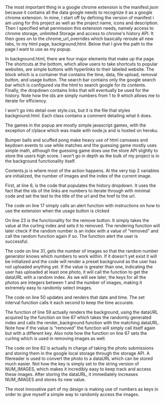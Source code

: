 The most important thing in a google chrome extension is the manifest.json because it contains all the data google needs to recognize it as a google chrome extension. In mine, I start off by defining the version of manifest i am using for this project as well as the project name, icons and description. Then I specified what permission this extension needs, namely access to chrome storage, unlimited Storage and access to chrome's history API. It then goes on to the chrome_url_overrides which basically reroute all new tabs, to my html page, background,html. Below that I give the path to the page I want to use as my popup.

In background.html, there are four major elements that make up the page. The shortcuts at the bottom, which allow users to take shortcuts to popular websites, are simple buttons with hyperlinks to their labeled website. The block which is a container that contains the time, data, file upload, removal button, and usage button. The search bar contains only the google search bar which is configured via the html to search google for its contents. Finally, the dropdown contains links that will eventually be used for the history. Note how the ids are simply numbers from 1 to 9 which allows me to iterate for efficiency.

I won’t go into detail over style.css, but it is the file that styles background.html. Each class contains a comment detailing what it does.

The games in the popup are mostly simple javascript games, with the exception of r/place which was made with node.js and is hosted on heroku. 

Bumper balls and scuffed pong make heavy use of html canvases and keydown events to use while matches and the guessing game mostly uses simple math, although the guessing game does use the store API slightly to store the users high score. I won’t go in depth as the bulk of my project is in the background functionality itself.

Contents.js is where most of the action happens. At the very top 2 variables are initialized, the number of images and the index of the current image. 

First, at line 6, is the code that populates the history dropdown. It uses the fact that the ids of the links are numbers to iterate through with minimal code and set the test to the title of the url and the href to the url.

The code on line 17 simply calls an alert function with instructions on how to use the extension when the usage button is clicked

On line 23 is the functionality for the remove button. It simply takes the value at the curImg index and sets it to removed. The rendering function will later check if the random number is an index with a value of “removed” and call the random function again if so. The function alert the user is successful.

The code on line 31, gets the number of images so that the random number generator knows which numbers to work within. If it doesn't yet exist it will be initialized and the code will render a preset background as the user has not uploaded anything yet. If the value is greater than one, indicating the user has uploaded at least one photo, it will call the function to get the dataURL with a random index. As we will see later, the keys for all the photos are integers between 1 and the number of images, making it extremely easy to randomly select images.

The code on line 50 updates and renders that date and time. The set interval function calls it each second to keep the time accurate.

The function of line 59 actually renders the background, using the dataURL acquired by the function on line 67 which takes the randomly generated index and calls the render_background function with the matching dataURL. Note how if the value is “removed” the function will simply call itself again but with a different key. Also note how the function on line 67 sets the curImg which is used in removing images as well.

The code on line 82 is actually in charge of taking the photo submissions and storing them in the google local storage through the storage API. A filereader is used to convert the photo to a dataURL which can be stored much easier. Not how the key is simply set to the string version of NUM_IMAGES, which makes it incredibly easy to keep track and access these images. After storing the dataURL, it immediately increases NUM_IMAGES and stores its new value.

The most innovative part of my design is making use of numbers as keys in order to give myself a simple way to randomly access the images.




